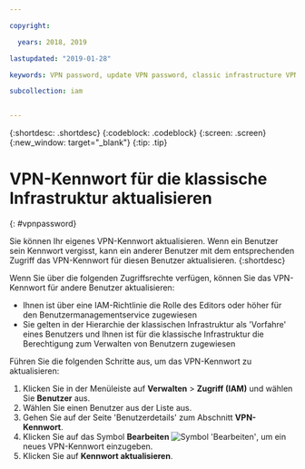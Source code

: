```yaml
---

copyright:

  years: 2018, 2019

lastupdated: "2019-01-28"

keywords: VPN password, update VPN password, classic infrastructure VPN

subcollection: iam


---
```


{:shortdesc: .shortdesc}
{:codeblock: .codeblock}
{:screen: .screen}
{:new_window: target="_blank"}
{:tip: .tip}

# VPN-Kennwort für die klassische Infrastruktur aktualisieren
{: #vpnpassword}

Sie können Ihr eigenes VPN-Kennwort aktualisieren. Wenn ein Benutzer sein Kennwort vergisst, kann ein anderer Benutzer mit dem entsprechenden Zugriff das VPN-Kennwort für diesen Benutzer aktualisieren.
{:shortdesc}

Wenn Sie über die folgenden Zugriffsrechte verfügen, können Sie das VPN-Kennwort für andere Benutzer aktualisieren:

  * Ihnen ist über eine IAM-Richtlinie die Rolle des Editors oder höher für den Benutzermanagementservice zugewiesen
  * Sie gelten in der Hierarchie der klassischen Infrastruktur als 'Vorfahre' eines Benutzers und Ihnen ist für die klassische Infrastruktur die Berechtigung zum Verwalten von Benutzern zugewiesen

Führen Sie die folgenden Schritte aus, um das VPN-Kennwort zu aktualisieren:

1. Klicken Sie in der Menüleiste auf **Verwalten** &gt; **Zugriff (IAM)** und wählen Sie **Benutzer** aus.
2. Wählen Sie einen Benutzer aus der Liste aus.
3. Gehen Sie auf der Seite 'Benutzerdetails' zum Abschnitt **VPN-Kennwort**.
4. Klicken Sie auf das Symbol **Bearbeiten** ![Symbol 'Bearbeiten'](../icons/icon_write.svg), um ein neues VPN-Kennwort einzugeben.
5. Klicken Sie auf **Kennwort aktualisieren**.
